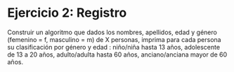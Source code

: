 # Ejercicio 2: Registro
Construir un algoritmo que dados los nombres, apellidos, edad y género (femenino = f, masculino = m) de X personas, imprima para cada persona su clasificación 
por género y edad : niño/niña hasta 13 años, adolescente de 13 a 20 años, adulto/adulta hasta 60 años, anciano/anciana mayor de 60 años.

